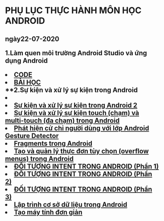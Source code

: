 # PHỤ LỤC THỰC HÀNH MÔN HỌC ANDROID
<h2> ngày22-07-2020
  
 **1.Làm quen  môi trường Android Studio và ứng dụng Android**
 
<li><a href="https://github.com/taochangbang123/hellowword"> CODE  </a></li>

<li><a href="https://ngocminhtran.com/2018/06/28/lap-trinh-android-dung-android-studio-3-x/">  BÀI HỌC  </a></li>
**2.Sự kiện và xử lý sự kiện trong Android

  <li><a href="https://github.com/taochangbang123/baitapthietlaptt">   </a></li>
  
  <li><a href="https://github.com/taochangbang123/btsukien"> Sự kiện và xử lý sự kiện trong Android 2  </a></li>
  
  <li><a href="https://github.com/taochangbang123/MotionEventActvity"> Sự kiện và xử lý sự kiện touch (chạm) và multi-touch (đa chạm) trong Android </a></li>
  
  <li><a href="https://github.com/taochangbang123/CommonGesturesActivity"> Phát hiện cử chỉ người dùng với lớp Android Gesture Detector </a></li>
  
   <li><a href="https://github.com/taochangbang123/FragmentExample">  Fragments trong Android </a></li>
  
   <li><a href="https://github.com/taochangbang123/MenuExampleActivity"> Tạo và quản lý thực đơn tùy chọn (overflow menus) trong Android </a></li>
 
   <li><a href="https://github.com/taochangbang123/ActivityA">  ĐỐI TƯỢNG INTENT TRONG ANDROID (Phần 1) </a></li>
   
   <li><a href="https://github.com/taochangbang123/ImplicitIntentActivity"> ĐỐI TƯỢNG INTENT TRONG ANDROID (Phần 2) </a></li>
   
   <li><a href="https://github.com/taochangbang123/SendBroadcastActivity"> ĐỐI TƯỢNG INTENT TRONG ANDROID (Phần 3) </a></li>
   
   <li><a href="https://github.com/taochangbang123/SQLiteDemoApplicationActivity1"> Lập trình cơ sở dữ liệu trong Android </a></li>

   
   <li><a href="https://github.com/taochangbang123/bangtinh">  Tạo máy tính đơn giản  </a></li>
  
